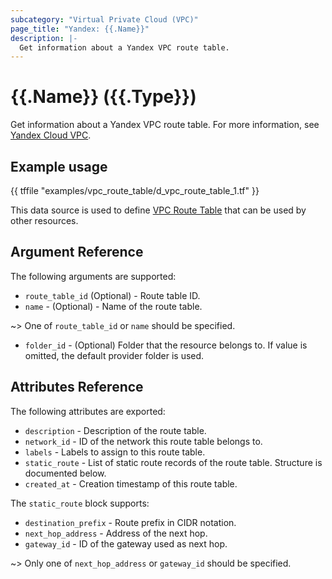 ```yaml
---
subcategory: "Virtual Private Cloud (VPC)"
page_title: "Yandex: {{.Name}}"
description: |-
  Get information about a Yandex VPC route table.
---
```


# {{.Name}} ({{.Type}})

Get information about a Yandex VPC route table. For more information, see [Yandex Cloud VPC](https://yandex.cloud/docs/vpc/concepts).

## Example usage

{{ tffile "examples/vpc_route_table/d_vpc_route_table_1.tf" }}

This data source is used to define [VPC Route Table](https://yandex.cloud/docs/vpc/concepts/) that can be used by other resources.

## Argument Reference

The following arguments are supported:

* `route_table_id` (Optional) - Route table ID.
* `name` - (Optional) - Name of the route table.

~> One of `route_table_id` or `name` should be specified.

* `folder_id` - (Optional) Folder that the resource belongs to. If value is omitted, the default provider folder is used.

## Attributes Reference

The following attributes are exported:

* `description` - Description of the route table.
* `network_id` - ID of the network this route table belongs to.
* `labels` - Labels to assign to this route table.
* `static_route` - List of static route records of the route table. Structure is documented below.
* `created_at` - Creation timestamp of this route table.

The `static_route` block supports:

* `destination_prefix` - Route prefix in CIDR notation.
* `next_hop_address` - Address of the next hop.
* `gateway_id` - ID of the gateway used as next hop.

~> Only one of `next_hop_address` or `gateway_id` should be specified.
